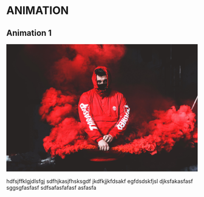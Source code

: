 # ANIMATION
## **Animation 1**
![](animation%201/2.jpg)

hdfsjffklgjdlsfgj
sdfhjkasjfhsksgdf
jkdfkjjkfdsakf
egfdsdskfjsl
djksfakasfasf
sggsgfasfasf
sdfsafasfafasf
asfasfa
